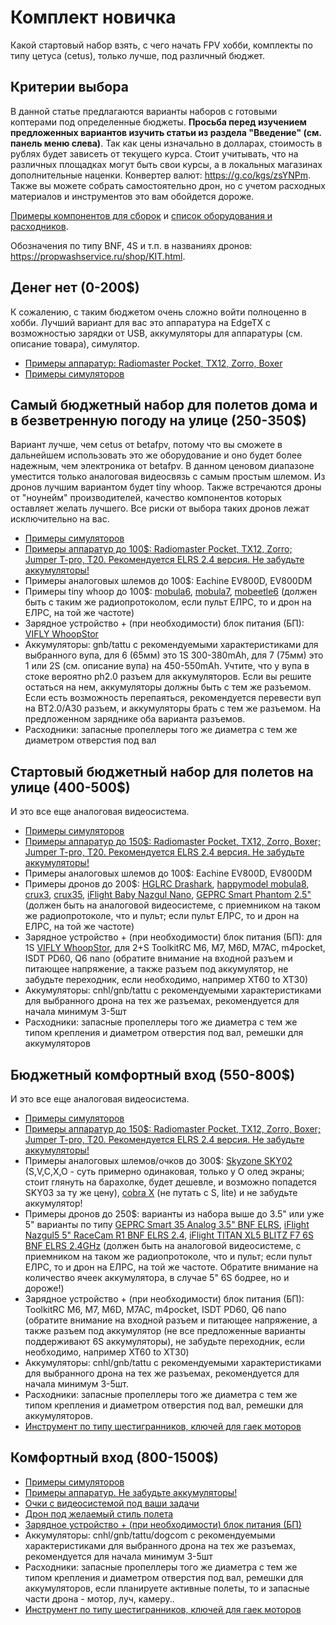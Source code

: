 # Комплект новичка

Какой стартовый набор взять, с чего начать FPV хобби, комплекты по типу цетуса (cetus), только лучше, под различный бюджет.

## Критерии выбора

В данной статье предлагаются варианты наборов с готовыми коптерами под определенные бюджеты. **Просьба перед изучением предложенных вариантов изучить статьи из раздела "Введение" (см. панель меню слева)**.
Так как цены изначально в долларах, стоимость в рублях будет зависеть от текущего курса. Стоит учитывать, что на различных площадках могут быть свои курсы, а в локальных магазинах дополнительные наценки.
Конвертер валют: https://g.co/kgs/zsYNPm. Также вы можете собрать самостоятельно дрон, но с учетом расходных материалов и инструментов это вам обойдется дороже. 

[Примеры компонентов для сборок](https://propwashservice.ru/shop/DIY.html) и [список оборудования и расходников](https://propwashservice.ru/shop/nessesary.html).

Обозначения по типу BNF, 4S и т.п. в названиях дронов: https://propwashservice.ru/shop/KIT.html.

## Денег нет (0-200$)
К сожалению, с таким бюджетом очень сложно войти полноценно в хобби. Лучший вариант для вас это аппаратура на EdgeTX с возможностью зарядки от USB, аккумуляторы для аппаратуры (см. описание товара), симулятор.
* [Примеры аппаратур: Radiomaster Pocket, TX12, Zorro, Boxer](https://propwashservice.ru/intro/tx.html)
* [Примеры симуляторов](https://propwashservice.ru/intro/sim.html)


## Самый бюджетный набор для полетов дома и в безветренную погоду на улице (250-350$)
Вариант лучше, чем cetus от betafpv, потому что вы сможете в дальнейшем использовать это же оборудование и оно будет более надежным, чем электроника от betafpv. В данном ценовом диапазоне уместится только аналоговая видеосвязь с самым простым шлемом. Из дронов лучшим вариантом будет tiny whoop. Также встречаются дроны от "ноунейм" производителей, качество компонентов которых оставляет желать лучшего. Все риски от выбора таких дронов лежат исключительно на вас.
* [Примеры симуляторов](https://propwashservice.ru/intro/sim.html)
* [Примеры аппаратур до 100$: Radiomaster Pocket, TX12, Zorro; Jumper T-pro, T20. Рекомендуется ELRS 2.4 версия. Не забудьте аккумуляторы!](https://propwashservice.ru/intro/tx.html)
* Примеры аналоговых шлемов до 100$: Eachine EV800D, EV800DM
* Примеры tiny whoop до 100$: [mobula6](https://rcsearch.ru/-c29293), [mobula7](https://rcsearch.ru/-c33913), [mobeetle6](https://rcsearch.ru/-c35745) (должен быть с таким же радиопротоколом, если пульт ЕЛРС, то и дрон на ЕЛРС, на той же частоте)
* Зарядное устройство + (при необходимости) блок питания (БП): [VIFLY WhoopStor](https://rcsearch.ru/-c46257)
* Аккумуляторы: gnb/tattu с рекомендуемыми характеристиками для выбранного вупа, для 6 (65мм) это 1S 300-380mAh, для 7 (75мм) это 1 или 2S (см. описание вупа) на 450-550mAh. Учтите, что у вупа в стоке вероятно ph2.0 разъем для аккумуляторов.
Если вы решите остаться на нем, аккумуляторы должны быть с тем же разъемом. Если есть возможность перепаяться, рекомендуется перевести вуп на BT2.0/A30 разъем, и аккумуляторы брать с тем же разъемом. На предложенном заряднике оба варианта разъемов.
* Расходники: запасные пропеллеры того же диаметра с тем же диаметром отверстия под вал

## Стартовый бюджетный набор для полетов на улице (400-500$)
И это все еще аналоговая видеосистема.
* [Примеры симуляторов](https://propwashservice.ru/intro/sim.html)
* [Примеры аппаратур до 150$: Radiomaster Pocket, TX12, Zorro, Boxer; Jumper T-pro, T20. Рекомендуется ELRS 2.4 версия. Не забудьте аккумуляторы!](https://propwashservice.ru/intro/tx.html)
* Примеры аналоговых шлемов до 100$: Eachine EV800D, EV800DM
* Примеры дронов до 200$: [HGLRC Drashark](https://rcsearch.ru/-c46627), [happymodel mobula8](https://rcsearch.ru/-c46027), [crux3](https://rcsearch.ru/-c30667), [crux35](https://rcsearch.ru/-c45326), [iFlight Baby Nazgul Nano](https://rcsearch.ru/-c35553), [GEPRC Smart Phantom 2.5"](https://rcsearch.ru/-c27390) (должен быть на аналоговой видеосистеме, с приемником на таком же радиопротоколе, что и пульт; если пульт ЕЛРС, то и дрон на ЕЛРС, на той же частоте)
* Зарядное устройство + (при необходимости) блок питания (БП): для 1S [VIFLY WhoopStor](https://rcsearch.ru/-c46257), для 2+S ToolkitRC M6, M7, M6D, M7AC, m4pocket, ISDT PD60, Q6 nano (обратите внимание на входной разъем и питающее напряжение, а также разъем под аккумулятор, не забудьте переходник, если необходимо, например XT60 to XT30)
* Аккумуляторы: cnhl/gnb/tattu с рекомендуемыми характеристиками для выбранного дрона на тех же разъемах, рекомендуется для начала минимум 3-5шт
* Расходники: запасные пропеллеры того же диаметра с тем же типом крепления и диаметром отверстия под вал, ремешки для аккумуляторов

## Бюджетный комфортный вход (550-800$)
И это все еще аналоговая видеосистема.
* [Примеры симуляторов](https://propwashservice.ru/intro/sim.html)
* [Примеры аппаратур до 150$: Radiomaster Pocket, TX12, Zorro, Boxer; Jumper T-pro, T20. Рекомендуется ELRS 2.4 версия. Не забудьте аккумуляторы!](https://propwashservice.ru/intro/tx.html)
* Примеры аналоговых шлемов/очков до 300$: [Skyzone SKY02](https://rcsearch.ru/?s=Skyzone+SKY02) (S,V,C,X,O - суть примерно одинаковая, только у О олед экраны; стоит глянуть на барахолке, будет дешевле, и возможно попадется SKY03 за ту же цену), [cobra X](https://rcsearch.ru/-c20692) (не путать с S, lite) и не забудьте аккумулятор!
* Примеры дронов до 250$: варианты из набора выше до 3.5" или уже 5" варианты по типу [GEPRC Smart 35 Analog 3.5" BNF ELRS](https://rcsearch.ru/-c27048), [iFlight Nazgul5 5" RaceCam R1 BNF ELRS 2.4](https://rcsearch.ru/-c45174), [iFlight TITAN XL5 BLITZ F7 6S BNF ELRS 2.4GHz](https://rcsearch.ru/-c36404) (должен быть на аналоговой видеосистеме, с приемником на таком же радиопротоколе, что и пульт; если пульт ЕЛРС, то и дрон на ЕЛРС, на той же частоте. Обратите внимание на количество ячеек аккумулятора, в случае 5" 6S бодрее, но и дороже!)
* Зарядное устройство + (при необходимости) блок питания (БП): ToolkitRC M6, M7, M6D, M7AC, m4pocket, ISDT PD60, Q6 nano (обратите внимание на входной разъем и питающее напряжение, а также разъем под аккумулятор (не все предложенные варианты поддерживают 6S аккумуляторы), не забудьте переходник, если необходимо, например XT60 to XT30)
* Аккумуляторы: cnhl/gnb/tattu с рекомендуемыми характеристиками для выбранного дрона на тех же разъемах, рекомендуется для начала минимум 3-5шт.
* Расходники: запасные пропеллеры того же диаметра с тем же типом крепления и диаметром отверстия под вал, ремешки для аккумуляторов.
* [Инструмент по типу шестигранников, ключей для гаек моторов](https://propwashservice.ru/shop/nessesary.html)

## Комфортный вход (800-1500$)
* [Примеры симуляторов](https://propwashservice.ru/intro/sim.html)
* [Примеры аппаратур. Не забудьте аккумуляторы!](https://propwashservice.ru/intro/tx.html)
* [Очки с видеосистемой под ваши задачи](https://propwashservice.ru/intro/vrx.html)
* [Дрон под желаемый стиль полета](https://propwashservice.ru/shop/KIT.html)
* [Зарядное устройство + (при необходимости) блок питания (БП)](https://propwashservice.ru/intro/power.html#как-выбрать-зарядное-устроиство)
* Аккумуляторы: cnhl/gnb/tattu/dogcom с рекомендуемыми характеристиками для выбранного дрона на тех же разъемах, рекомендуется для начала минимум 3-5шт
* Расходники: запасные пропеллеры того же диаметра с тем же типом крепления и диаметром отверстия под вал, ремешки для аккумуляторов, если планируете активные полеты, то и запасные части дрона - мотор, луч, камеру..
* [Инструмент по типу шестигранников, ключей для гаек моторов](https://propwashservice.ru/shop/nessesary.html)
